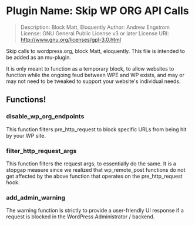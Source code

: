 # Plugin Name: Skip WP ORG API Calls
> Description: Block Matt, Eloquently
> Author:      Andrew Engstrom
> License:     GNU General Public License v3 or later
> License URI: http://www.gnu.org/licenses/gpl-3.0.html

Skip calls to wordpress.org, block Matt, eloquently.
This file is intended to be added as an mu-plugin.

It is only meant to function as a temporary block, to allow
websites to function while the ongoing feud between WPE and WP
exists, and may or may not need to be tweaked to support your
website's individual needs.

## Functions!

### disable_wp_org_endpoints
This function filters pre_http_request to block specific URLs from being hit by your WP site.

### filter_http_request_args
This function filters the request args, to essentially do the same. It is a stopgap measure
since we realized that wp_remote_post functions do not get affected by the above function that
operates on the pre_http_request hook.

### add_admin_warning
The warning function is strictly to provide a user-friendly UI response if a request is blocked
in the WordPress Administrator / backend.
